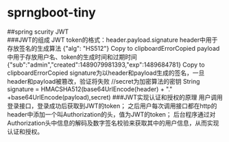 # sprngboot-tiny
##spring scurity JWT    
###JWT的组成
    JWT token的格式：header.payload.signature
    header中用于存放签名的生成算法
    {"alg": "HS512"}
    Copy to clipboardErrorCopied
    payload中用于存放用户名、token的生成时间和过期时间
    {"sub":"admin","created":1489079981393,"exp":1489684781}
    Copy to clipboardErrorCopied
    signature为以header和payload生成的签名，一旦header和payload被篡改，验证将失败
    //secret为加密算法的密钥
    String signature = HMACSHA512(base64UrlEncode(header) + "." +base64UrlEncode(payload),secret)
###JWT实现认证和授权的原理
    用户调用登录接口，登录成功后获取到JWT的token；
    之后用户每次调用接口都在http的header中添加一个叫Authorization的头，值为JWT的token；
    后台程序通过对Authorization头中信息的解码及数字签名校验来获取其中的用户信息，从而实现认证和授权。